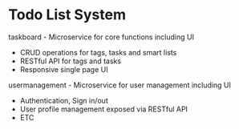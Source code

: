 Todo List System
================

taskboard - Microservice for core functions including UI

* CRUD operations for tags, tasks and smart lists
* RESTful API for tags and tasks
* Responsive single page UI

usermanagement - Microservice for user management including UI

* Authentication, Sign in/out
* User profile management exposed via RESTful API
* ETC

<Native mobile applications>